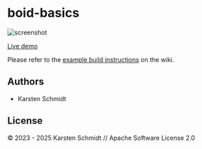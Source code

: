 # boid-basics

![screenshot](https://raw.githubusercontent.com/thi-ng/umbrella/develop/assets/examples/boid-basics.png)

[Live demo](http://demo.thi.ng/umbrella/boid-basics/)

Please refer to the [example build instructions](https://github.com/thi-ng/umbrella/wiki/Example-build-instructions) on the wiki.

## Authors

- Karsten Schmidt

## License

&copy; 2023 - 2025 Karsten Schmidt // Apache Software License 2.0
